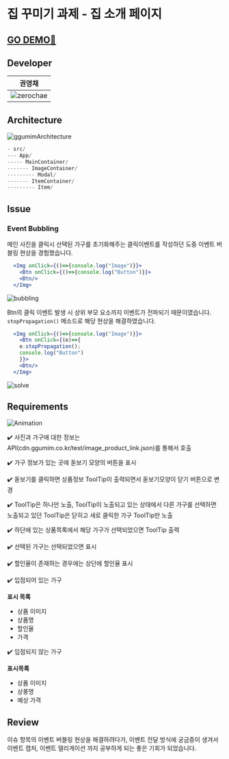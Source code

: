 # 집 꾸미기 과제 - 집 소개 페이지 

## [GO DEMO🚀][]

## Developer

|권영채|
|---|
|![zerochae](https://user-images.githubusercontent.com/84373490/149466662-281cf4cb-4a7c-4856-8aab-111904d645f3.jpg)|

## Architecture

![ggumimArchitecture](https://user-images.githubusercontent.com/84373490/151760198-0af1ee3a-a76a-4e3a-b56b-4f522e00a6e4.png)

```js
- src/
--- App/
----- MainContainer/
------- ImageContainer/
--------- Modal/
------- ItemContainer/
--------- Item/
```

## Issue

### Event Bubbling

메인 사진을 클릭시 선택된 가구를 초기화해주는 클릭이벤트를 작성하던 도중 이벤트 버블링 현상을 경험했습니다.

```jsx
  <Img onClick={()=>{console.log("Image")}}>
    <Btn onClick={()=>{console.log("Button")}}>
    <Btn/>
  </Img>
```

![bubbling](https://user-images.githubusercontent.com/84373490/152382735-361941a0-fd3c-478d-a56d-d1199217de62.gif)


Btn의 클릭 이벤트 발생 시 상위 부모 요소까지 이벤트가 전파되기 때문이였습니다. `stopPropagation()` 메소드로 해당 현상을 해결하였습니다.
```jsx
  <Img onClick={()=>{console.log("Image")}}>
    <Btn onClick={(e)=>{
    e.stopPropagation();
    console.log("Button")
    }}>
    <Btn/>
  </Img>
```
![solve](https://user-images.githubusercontent.com/84373490/152382741-b8d6c714-5ec3-47ba-931a-748eaed599b0.gif)

## Requirements

![Animation](https://user-images.githubusercontent.com/84373490/152384049-6940f2c4-5f24-47e3-b911-1aa28a7f27d3.gif)

✔️ 사진과 가구에 대한 정보는 API(cdn.ggumim.co.kr/test/image_product_link.json)를 통해서 호출

✔️ 가구 정보가 있는 곳에 돋보기 모양의 버튼을 표시

✔️ 돋보기를 클릭하면 상품정보 ToolTip이 출력되면서 돋보기모양이 닫기 버튼으로 변경

✔️ ToolTip은 하나만 노출, ToolTip이 노출되고 있는 상태에서 다른 가구를 선택하면 노출되고 있던 ToolTip은 닫히고 새로 클릭한 가구 ToolTip만 노출

✔️ 하단에 있는 상품목록에서 해당 가구가 선택되었으면 ToolTip 출력

✔️ 선택된 가구는 선택되었으면 표시

✔️ 할인율이 존재하는 경우에는 상단에 할인율 표시

✔️ 입점되어 있는 가구

**표시 목록**

- 상품 이미지
- 상품명
- 할인율
- 가격

✔️ 입점되지 않는 가구

**표시목록**

- 상품 이미지
- 상풍명
- 예상 가격
  
## Review

이슈 항목의 이벤트 버블링 현상을 해결하려다가, 이벤트 전달 방식에 궁금증이 생겨서 이벤트 캡처, 이벤트 델리게이션 까지 공부하게 되는 좋은 기회가 되었습니다.

[GO DEMO🚀]: https://loving-leakey-c46b8f.netlify.app
